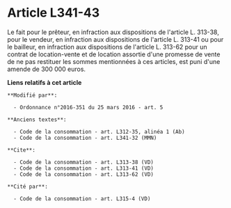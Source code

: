 # Article L341-43

Le fait pour le prêteur, en infraction aux dispositions de l'article L. 313-38, pour le vendeur, en infraction aux
dispositions de l'article L. 313-41 ou pour le bailleur, en infraction aux dispositions de l'article L. 313-62 pour un
contrat de location-vente et de location assortie d'une promesse de vente de ne pas restituer les sommes mentionnées à ces
articles, est puni d'une amende de 300 000 euros.

**Liens relatifs à cet article**

	**Modifié par**:

	  - Ordonnance n°2016-351 du 25 mars 2016 - art. 5

	**Anciens textes**:

	  - Code de la consommation - art. L312-35, alinéa 1 (Ab)
	  - Code de la consommation - art. L341-32 (MMN)

	**Cite**:

	  - Code de la consommation - art. L313-38 (VD)
	  - Code de la consommation - art. L313-41 (VD)
	  - Code de la consommation - art. L313-62 (VD)

	**Cité par**:

	  - Code de la consommation - art. L315-4 (VD)
